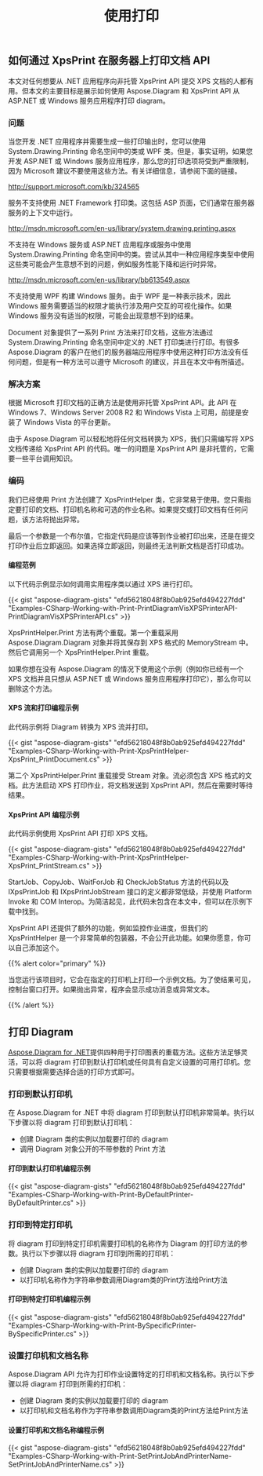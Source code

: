 ﻿---
title: 使用打印
type: docs
weight: 80
url: /zh/net/working-with-print/
description: 本节介绍如何通过 XpsPrint Aspose.Diagram 打印文档。
---
## **如何通过 XpsPrint 在服务器上打印文档 API**
本文对任何想要从 .NET 应用程序向非托管 XpsPrint API 提交 XPS 文档的人都有用。但本文的主要目标是展示如何使用 Aspose.Diagram 和 XpsPrint API 从 ASP.NET 或 Windows 服务应用程序打印 diagram。
### **问题**
当您开发 .NET 应用程序并需要生成一些打印输出时，您可以使用 System.Drawing.Printing 命名空间中的类或 WPF 类。但是，事实证明，如果您开发 ASP.NET 或 Windows 服务应用程序，那么您的打印选项将受到严重限制，因为 Microsoft 建议不要使用这些方法。有关详细信息，请参阅下面的链接。

<http://support.microsoft.com/kb/324565>

服务不支持使用 .NET Framework 打印类。这包括 ASP 页面，它们通常在服务器服务的上下文中运行。

<http://msdn.microsoft.com/en-us/library/system.drawing.printing.aspx>

不支持在 Windows 服务或 ASP.NET 应用程序或服务中使用 System.Drawing.Printing 命名空间中的类。尝试从其中一种应用程序类型中使用这些类可能会产生意想不到的问题，例如服务性能下降和运行时异常。

<http://msdn.microsoft.com/en-us/library/bb613549.aspx>

不支持使用 WPF 构建 Windows 服务。由于 WPF 是一种表示技术，因此 Windows 服务需要适当的权限才能执行涉及用户交互的可视化操作。如果 Windows 服务没有适当的权限，可能会出现意想不到的结果。

Document 对象提供了一系列 Print 方法来打印文档，这些方法通过 System.Drawing.Printing 命名空间中定义的 .NET 打印类进行打印。有很多 Aspose.Diagram 的客户在他们的服务器端应用程序中使用这种打印方法没有任何问题，但是有一种方法可以遵守 Microsoft 的建议，并且在本文中有所描述。
### **解决方案**
根据 Microsoft 打印文档的正确方法是使用非托管 XpsPrint API。此 API 在 Windows 7、Windows Server 2008 R2 和 Windows Vista 上可用，前提是安装了 Windows Vista 的平台更新。

由于 Aspose.Diagram 可以轻松地将任何文档转换为 XPS，我们只需编写将 XPS 文档传递给 XpsPrint API 的代码。唯一的问题是 XpsPrint API 是非托管的，它需要一些平台调用知识。
### **编码**
我们已经使用 Print 方法创建了 XpsPrintHelper 类，它非常易于使用。您只需指定要打印的文档、打印机名称和可选的作业名称。如果提交或打印文档有任何问题，该方法将抛出异常。

最后一个参数是一个布尔值，它指定代码是应该等到作业被打印出来，还是在提交打印作业后立即返回。如果选择立即返回，则最终无法判断文档是否打印成功。
#### **编程范例**
以下代码示例显示如何调用实用程序类以通过 XPS 进行打印。

{{< gist "aspose-diagram-gists" "efd56218048f8b0ab925efd494227fdd" "Examples-CSharp-Working-with-Print-PrintDiagramVisXPSPrinterAPI-PrintDiagramVisXPSPrinterAPI.cs" >}}


XpsPrintHelper.Print 方法有两个重载。第一个重载采用 Aspose.Diagram.Diagram 对象并将其保存到 XPS 格式的 MemoryStream 中。然后它调用另一个 XpsPrintHelper.Print 重载。

如果你想在没有 Aspose.Diagram 的情况下使用这个示例（例如你已经有一个 XPS 文档并且只想从 ASP.NET 或 Windows 服务应用程序打印它），那么你可以删除这个方法。
#### **XPS 流和打印编程示例**
此代码示例将 Diagram 转换为 XPS 流并打印。

{{< gist "aspose-diagram-gists" "efd56218048f8b0ab925efd494227fdd" "Examples-CSharp-Working-with-Print-XpsPrintHelper-XpsPrint_PrintDocument.cs" >}}


第二个 XpsPrintHelper.Print 重载接受 Stream 对象。流必须包含 XPS 格式的文档。此方法启动 XPS 打印作业，将文档发送到 XpsPrint API，然后在需要时等待结果。
#### **XpsPrint API 编程示例**
此代码示例使用 XpsPrint API 打印 XPS 文档。

{{< gist "aspose-diagram-gists" "efd56218048f8b0ab925efd494227fdd" "Examples-CSharp-Working-with-Print-XpsPrintHelper-XpsPrint_PrintStream.cs" >}}


StartJob、CopyJob、WaitForJob 和 CheckJobStatus 方法的代码以及 IXpsPrintJob 和 IXpsPrintJobStream 接口的定义都非常低级，并使用 Platform Invoke 和 COM Interop。为简洁起见，此代码未包含在本文中，但可以在示例下载中找到。

XpsPrint API 还提供了额外的功能，例如监控作业进度，但我们的 XpsPrintHelper 是一个非常简单的包装器，不会公开此功能。如果你愿意，你可以自己添加这个。

{{% alert color="primary" %}}

当您运行该项目时，它会在指定的打印机上打印一个示例文档。为了使结果可见，控制台窗口打开。如果抛出异常，程序会显示成功消息或异常文本。

{{% /alert %}}
## **打印 Diagram**
[Aspose.Diagram for .NET](https://products.aspose.com/diagram/net/)提供四种用于打印图表的重载方法。这些方法足够灵活，可以将 diagram 打印到默认打印机或任何具有自定义设置的可用打印机。您只需要根据需要选择合适的打印方式即可。
### **打印到默认打印机**
在 Aspose.Diagram for .NET 中将 diagram 打印到默认打印机非常简单。执行以下步骤以将 diagram 打印到默认打印机：

- 创建 Diagram 类的实例以加载要打印的 diagram
- 调用 Diagram 对象公开的不带参数的 Print 方法
#### **打印到默认打印机编程示例**
{{< gist "aspose-diagram-gists" "efd56218048f8b0ab925efd494227fdd" "Examples-CSharp-Working-with-Print-ByDefaultPrinter-ByDefaultPrinter.cs" >}}
### **打印到特定打印机**
将 diagram 打印到特定打印机需要打印机的名称作为 Diagram 的打印方法的参数。执行以下步骤以将 diagram 打印到所需的打印机：

- 创建 Diagram 类的实例以加载要打印的 diagram
- 以打印机名称作为字符串参数调用Diagram类的Print方法给Print方法
#### **打印到特定打印机编程示例**
{{< gist "aspose-diagram-gists" "efd56218048f8b0ab925efd494227fdd" "Examples-CSharp-Working-with-Print-BySpecificPrinter-BySpecificPrinter.cs" >}}
### **设置打印机和文档名称**
Aspose.Diagram API 允许为打印作业设置特定的打印机和文档名称。执行以下步骤以将 diagram 打印到所需的打印机：

- 创建 Diagram 类的实例以加载要打印的 diagram
- 以打印机和文档名称作为字符串参数调用Diagram类的Print方法给Print方法
#### **设置打印机和文档名称编程示例**
{{< gist "aspose-diagram-gists" "efd56218048f8b0ab925efd494227fdd" "Examples-CSharp-Working-with-Print-SetPrintJobAndPrinterName-SetPrintJobAndPrinterName.cs" >}}

